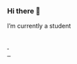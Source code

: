 ### Hi there 👋


I’m currently a student

##
<a href="https://www.youtube.com/channel/UCPJ4HiVW10cn1-baQIFw81g" target="_blank"><img scr="https://img.shields.io/badge/YouTube-FF0000?style=for-the-
 badge&logo=youtube&logoColor=white">
  </a>
<a href="https://twitter.com/santosez_" target="_blank"><img scr="https://img.shields.io/badge/Twitter-1DA1F2?style=for-the-badge&logo=twitter&logoColor=white" target="_blank">   
  </a>
<a href="https://www.reddit.com/user/Santoszex" target="_blank"><img scr="https://img.shields.io/badge/Reddit-FF4500?style=for-the-badge&logo=reddit&logoColor=white" 
 target="_blank">
  </a>
<a href="https://steamcommunity.com/profiles/76561199142134182/" target="_blank"><img scr="https://img.shields.io/badge/Steam-000000?style=for-the-              #
 badge&logo=steam&logoColor=white" target="_blank">
  </a>
<a href="https://www.twitch.tv/santoszex" target="_blank"><img scr="https://img.shields.io/badge/Twitch-9146FF?style=for-the-badge&logo=twitch&logoColor=white" target="_blank">
  </a>


